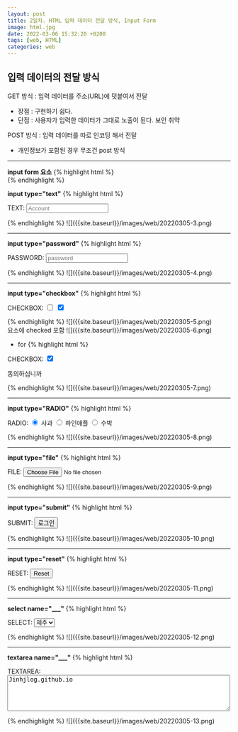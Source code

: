 ```yaml
---
layout: post
title: 2일차. HTML 입력 데이터 전달 방식, Input Form
image: html.jpg
date: 2022-03-06 15:32:20 +0200
tags: [web, HTML]
categories: web
---
```

## 입력 데이터의 전달 방식  



GET 방식 : 입력 데이터를 주소(URL)에 덧붙여서 전달
* 장점 : 구현하기 쉽다.
* 단점 : 사용자가 입력한 데이터가 그대로 노출이 된다. 보안 취약


POST 방식 : 입력 데이터를 따로 인코딩 해서 전달
* 개인정보가 포함된 경우 무조건 post 방식

<hr>
<strong>input form 요소</strong>
{% highlight html %}
    <!-- <form> 요소 : 입력 양식(input form)을 표현 -->
    <form action="/server/program" method="post">
    <!-- 어디로 전달할 것인가, 어떻게 전달할 것인가 -->
{% endhighlight %}
  
  
<strong>input type="text"</strong>
{% highlight html %}
<p>
    TEXT:
    <!-- <input> 요소 : 입력 요소(input element)를 표현-->
    <!-- type="text" 한 줄짜리 입력창을 만들어 낸다.-->
    <!-- placeholder : 입력창에 회색 얇은 글씨, 글작성시 사라진다-->
    <input type="text" name="account" placeholder="Account">
</p>
{% endhighlight %}
![]({{site.baseurl}}/images/web/20220305-3.png)<br>
<hr>

<strong>input type="password"</strong>
{% highlight html %}
<p>
    PASSWORD:
    <!-- type="password" 비밀번호 입력창을 만들어 낸다.-->
    <input type="password" name="password" placeholder="password">
</p>
{% endhighlight %}
![]({{site.baseurl}}/images/web/20220305-4.png)<br>
<hr>
<strong>input type="checkbox"</strong>
{% highlight html %}
<p>
    CHECKBOX:
    <!-- type="checkbox" 체크박스를 생성, 반드시 value 전달값을 입력해주어야 한다. -->
    <input type="checkbox" name="agree" value="yes">
    <!-- checked 요소 안에 입력 시 선택된 상태로 됨-->
    <input type="checkbox" name="agree" value="yes" checked>
</p>
{% endhighlight %}
![]({{site.baseurl}}/images/web/20220305-5.png)<br>
요소에 checked 포함 ![]({{site.baseurl}}/images/web/20220305-6.png)<br>

* for
{% highlight html %}
<p>
    CHECKBOX:
    <input type="checkbox" name="agree" value="yes" id ="agree" checked>
</p>
<!-- 요소 별로 떨어져 있을 때 for를 사용한다. -->
<p>
    <!-- <label>요소 : 입력 요소와 연결되는 문구를 연결하기 위해 사용 -->
    <label for="agree">동의하십니까</label>
</p>
{% endhighlight %}
![]({{site.baseurl}}/images/web/20220305-7.png)<br>
<hr>
<strong>input type="RADIO"</strong>
{% highlight html %}
<p>
    RADIO:
    <!-- type="radio" : 라디오 버튼을 생성한다 name 속성이 같으면 한 묶음이다.-->
    <!-- 반드시 value 속성을 입력해주어야 한다. -->
    <label>
        <input type="radio" name="favorite" value="apple" checked> 사과
    </label>
    <label>
        <input type="radio" name="favorite" value="pineapple"> 파인애플
    </label>
    <label>
        <input type="radio" name="favorite" value="watermelon"> 수박
    </label>
</p>
{% endhighlight %}
![]({{site.baseurl}}/images/web/20220305-8.png)<br>
<hr>
<strong>input type="file"</strong>
{% highlight html %}
<p>
    FILE:
    <!-- type="file" : 파일 선택 창 생성-->
    <input type="file" name="photo">
</p>
{% endhighlight %}
![]({{site.baseurl}}/images/web/20220305-9.png)<br>
<hr>
<strong>input type="submit"</strong>
{% highlight html %}
<p>
    SUBMIT:
    <!-- type="submit" : 제출 버튼 생성-->
    <input type="submit" name="login" value="로그인">
</p>
{% endhighlight %}
![]({{site.baseurl}}/images/web/20220305-10.png)<br>
<hr>
<strong>input type="reset"</strong>
{% highlight html %}
<p>
    RESET:
    <!-- type="reset" : 초기화 버튼을 생성 // 잘 쓰지 않는다. -->
    <input type="reset" name="reset" >
</p>
{% endhighlight %}
![]({{site.baseurl}}/images/web/20220305-11.png)<br>
<hr>
<strong>select name="___"</strong>
{% highlight html %}
<p>
    SELECT:
    <!-- <select> 요소 : 드랍다운 형태의 선택 창을 표현-->
    <select name="tour">
        <!--<option> 요소 : 선택 항목을 표현-->
        <option value="jeju">제주</option>
        <option value="yeosu">여수</option>
        <option value="gangreung">강릉</option>
    </select>
    </p>
{% endhighlight %}
![]({{site.baseurl}}/images/web/20220305-12.png)<br>
<hr>
<strong>textarea name="___"</strong>
{% highlight html %}
<p>
    TEXTAREA:
    <!-- <textarea> 요소 : 여러 줄을 가지는 입력 창을 표현, input과 다르게 끝태그가 있다.
    안에 글을 입력하게 되면 기본값이 된다.-->
    <textarea name="comment" cols="60" rows="5">Jinhjlog.github.io</textarea>
</p>
{% endhighlight %}
![]({{site.baseurl}}/images/web/20220305-13.png)<br>  









